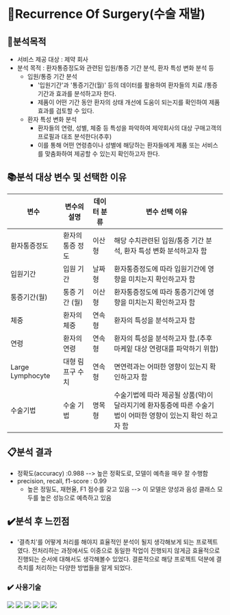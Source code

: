 #  📂Recurrence Of Surgery(수술 재발)

## 📝분석목적
- 서비스 제공 대상 : 제약 회사 
- 분석 목적 : 환자통증정도와 관련된 입원/통증 기간 분석, 환자 특성 변화 분석 등
    - 입원/통증 기간 분석
        - '입원기간'과 '통증기간(월)' 등의 데이터를 활용하여 환자들의 치료 /통증기간과 효과를 분석하고자 한다.
        -  제품이 어떤 기간 동안 환자의 상태 개선에 도움이 되는지를 확인하여 제품 효과를 검토할 수 있다.
    - 환자 특성 변화 분석
        - 환자들의 연령, 성별, 체중 등 특성을 파악하여 제약회사의 대상 구매고객의 프로필과 대조 분석한다(추후)
        - 이를 통해 어떤 연령층이나 성별에 해당하는 환자들에게 제품 또는 서비스를 맞춤화하여 제공할 수 있는지 확인하고자 한다.


## 📚분석 대상 변수 및 선택한 이유 

| 변수    | 변수의 설명   | 데이터 분류 | 변수 선택 이유 |
|------|------|-----|------|
| 환자통증정도  | 환자의 통증 정도 | 이산형 | 해당 수치관련된 입원/통증 기간 분석, 환자 특성 변화 분석하고자 함   |
| 입원기간   | 입원 기간   | 날짜형 | 환자통증정도에 따라 입원기간에 영향을 미치는지 확인하고자 함|
| 통증기간(월)   | 통증 기간 (월) | 이산형 | 환자통증정도에 따라 통증기간에 영향을 미치는지 확인하고자 함  |
| 체중   | 환자의 체중   | 연속형 | 환자의 특성을 분석하고자 함|
| 연령     | 환자의 연령   | 연속형  | 환자의 특성을 분석하고자 함.(추후 마케잍 대상 연령대를 파악하기 위함)|
| Large Lymphocyte  | 대형 림프구 수치  | 연속형 |  면연력과는 어떠한 영향이 있는지 확인하고자 함|
| 수술기법  | 수술 기법  |명목형 | 수술기법에 따라 제공될 상품(약)이 달라지기에 환자통증에 따른 수술기법이 어떠한 영향이 있는지 확인 하고자 함   |


## 📋분석 결과 
- 정확도(accuracy) :0.988  --> 높은 정확도로, 모델이 예측을 매우 잘 수행함
- precision, recall, f1-score : 0.99
    - 높은 정밀도, 재현율, F1 점수를 갖고 있음 -->  이 모델은 양성과 음성 클래스 모두를 높은 성능으로 예측하고 있음


## ✔️분석 후  느낀점 
- '결측치'를 어떻게 처리를 해야지 효율적인 분석이 될지 생각해보게 되는 프로젝트였다. 전처리하는 과정에서도 이중으로 동일한 작업이 진행되지 않게금 효율적으로 진행되는 순서에 대해서도 생각해볼수 있었다. 결론적으로 해당 프로젝트 덕분에 결측치를 처리하는 다양한 방법들을 알게 되었다.


### ✔️ 사용기술 
<img src="https://img.shields.io/badge/Python-3776AB?style=for-the-badge&logo=Python&logoColor=white"/> <img
src="https://img.shields.io/badge/MongoDB-%234ea94b.svg?style=for-the-badge&logo=mongodb&logoColor=white"/> <img
src="https://img.shields.io/badge/github-%23121011.svg?style=for-the-badge&logo=github&logoColor=white"/> <img
src="https://img.shields.io/badge/Anaconda-44A833?style=for-the-badge&logo=Anaconda&logoColor=white"/> <img 
src="https://img.shields.io/badge/Visual Studio Code-007ACC?style=for-the-badge&logo=Visual Studio Code&logoColor=white"/> <img 
src="https://img.shields.io/badge/Google Cloud-4285F4?style=for-the-badge&logo=Google Cloud&logoColor=white"/>
